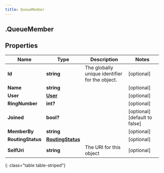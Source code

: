 ```yaml
---
title: QueueMember
---
```

## .QueueMember

## Properties

|Name | Type | Description | Notes|
|------------ | ------------- | ------------- | -------------|
| **Id** | **string** | The globally unique identifier for the object. | [optional] |
| **Name** | **string** |  | [optional] |
| **User** | [**User**](User.html) |  | [optional] |
| **RingNumber** | **int?** |  | [optional] |
| **Joined** | **bool?** |  | [optional] [default to false]|
| **MemberBy** | **string** |  | [optional] |
| **RoutingStatus** | [**RoutingStatus**](RoutingStatus.html) |  | [optional] |
| **SelfUri** | **string** | The URI for this object | [optional] |
{: class="table table-striped"}


